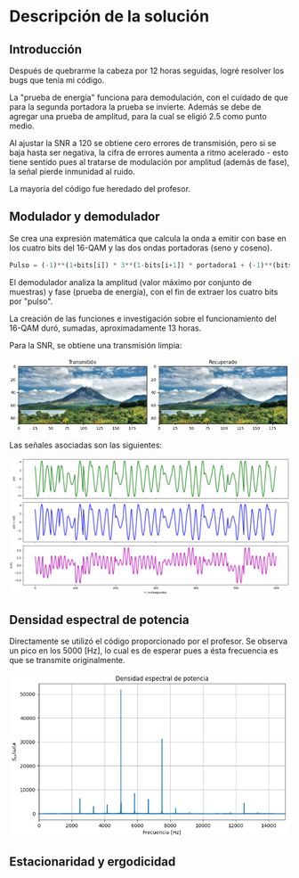 # Descripción de la solución

## Introducción
Después de quebrarme la cabeza por 12 horas seguidas,
logré resolver los bugs que tenía mi código.

La "prueba de energía" funciona para demodulación, con
el cuidado de que para la segunda portadora la prueba
se invierte. Además se debe de agregar una prueba de amplitud, 
para la cual se eligió 2.5 como punto medio.

Al ajustar la SNR a 120 se obtiene cero errores de transmisión, pero
si se baja hasta ser negativa, la cifra de errores aumenta a ritmo
acelerado - esto tiene sentido pues al tratarse de modulación
por amplitud (además de fase), la señal pierde inmunidad al ruido.

La mayoría del código fue heredado del profesor.

## Modulador y demodulador
Se crea una expresión matemática que calcula la onda a emitir con base
en los cuatro bits del 16-QAM y las dos ondas portadoras (seno y coseno).

```python
Pulso = (-1)**(1+bits[i]) * 3**(1-bits[i+1]) * portadora1 + (-1)**(bits[i+2]) * 3**(1-bits[i+3]) * portadora2
```

El demodulador analiza la amplitud (valor máximo por conjunto de muestras)
y fase (prueba de energía), con el fin de extraer los cuatro bits por "pulso".

La creación de las funciones e investigación sobre el funcionamiento del 
16-QAM duró, sumadas, aproximadamente 13 horas.

Para la SNR, se obtiene una transmisión limpia:

![SNR = 120 \[dB\]](res/txrx.png)

Las señales asociadas son las siguientes:

![Señales transmitidas](res/signals.png)

## Densidad espectral de potencia
Directamente se utilizó el código proporcionado por el profesor. Se observa
un pico en los 5000 \[Hz\], lo cual es de esperar pues a ésta frecuencia es
que se transmite originalmente.

![Densidad de potencia](res/sxx.png)

## Estacionaridad y ergodicidad
